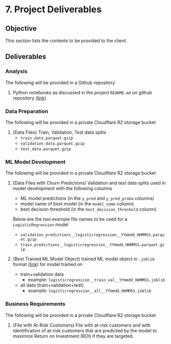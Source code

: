 # 7. Project Deliverables

## Objective

This section lists the contents to be provided to the client.

## Deliverables

### Analysis

The following will be provided in a Github repository

1. Python notebooks as discussed in the project `README.md` on github repository ([link](https://github.com/edesz/credit-card-churn/blob/main/README.md#analysis))

### Data Preparation

The following will be provided in a private Cloudflare R2 storage bucket

1. (Data Files) Train, Validation, Test data splits
   - `train_data.parquet.gzip`
   - `validation_data.parquet.gzip`
   - `test_data.parquet.gzip`

### ML Model Development

The following will be provided in a private Cloudflare R2 storage bucket

1. (Data Files with Churn Predictions) Validation and test data splits used in model development with the following columns
   - ML model predictions (in the `y_pred` and `y_pred_proba` columns)
   - model name of best model (in the `model_name` column)
   - best decision threshold (in the `best_decision_threshold` column)

   Below are the two example file names to be used for a `LogisticRegression` model
   - `validation_predictions__logisticregression__YYmmdd_HHMMSS.parquet.gzip`
   - `train_predictions__logisticregression__YYmmdd_HHMMSS.parquet.gzip`
2. (Best Trained ML Model Object) trained ML model object in `.joblib` format ([link](https://joblib.readthedocs.io/en/stable/generated/joblib.dump.html)) for model trained on
   - train+validation data
     - example: `logisticregression__train_val__YYmmdd_HHMMSS.joblib`
   - all data (train+validation+test)
     - example: `logisticregression__all__YYmmdd_HHMMSS.joblib`

### Business Requirements

The following will be provided in a private Cloudflare R2 storage bucket

1. (File with At-Risk Customers) File with at-risk customers and with identification of at-risk customers that are predicted by the model to maximize Return on Investment (ROI) if they are targeted.
